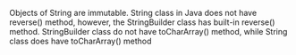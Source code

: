 Objects of String are immutable. 
String class in Java does not have reverse() method, however, the StringBuilder class has built-in reverse() method. 
StringBuilder class do not have toCharArray() method, while String class does have toCharArray() method
